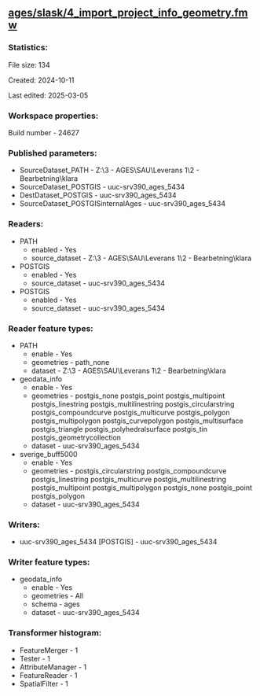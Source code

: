 ﻿## [ages/slask/4_import_project_info_geometry.fmw](https://github.com/kicki58/kix_working_dir/blob/master/ages/slask/4_import_project_info_geometry.fmw)

### Statistics:
File size: 134

Created: 2024-10-11

Last edited: 2025-03-05


### Workspace properties:
Build number    - 24627

### Published parameters:
*  SourceDataset_PATH    -   Z:\3 - AGES\SAU\Leverans 1\2 - Bearbetning\klara
*  SourceDataset_POSTGIS    -   uuc-srv390_ages_5434
*  DestDataset_POSTGIS    -   uuc-srv390_ages_5434
*  SourceDataset_POSTGISinternalAges    -   uuc-srv390_ages_5434

### Readers:
*  PATH
    * enabled    -  Yes
    * source_dataset    -   Z:\3 - AGES\SAU\Leverans 1\2 - Bearbetning\klara
*  POSTGIS
    * enabled    -  Yes
    * source_dataset    -   uuc-srv390_ages_5434
*  POSTGIS
    * enabled    -  Yes
    * source_dataset    -   uuc-srv390_ages_5434

### Reader feature types:
*  PATH
    * enable - Yes
    * geometries - path_none
    * dataset - Z:\3 - AGES\SAU\Leverans 1\2 - Bearbetning\klara
*  geodata_info
    * enable - Yes
    * geometries - postgis_none postgis_point postgis_multipoint postgis_linestring postgis_multilinestring postgis_circularstring postgis_compoundcurve postgis_multicurve postgis_polygon postgis_multipolygon postgis_curvepolygon postgis_multisurface postgis_triangle postgis_polyhedralsurface postgis_tin postgis_geometrycollection
    * dataset - uuc-srv390_ages_5434
*  sverige_buff5000
    * enable - Yes
    * geometries - postgis_circularstring postgis_compoundcurve postgis_linestring postgis_multicurve postgis_multilinestring postgis_multipoint postgis_multipolygon postgis_none postgis_point postgis_polygon
    * dataset - uuc-srv390_ages_5434


### Writers:
*  uuc-srv390_ages_5434 [POSTGIS]    -   uuc-srv390_ages_5434

### Writer feature types:
*  geodata_info
    * enable - Yes
    * geometries - All
    * schema - ages
    * dataset - uuc-srv390_ages_5434

### Transformer histogram:
*  FeatureMerger    -   1
*  Tester    -   1
*  AttributeManager    -   1
*  FeatureReader    -   1
*  SpatialFilter    -   1

